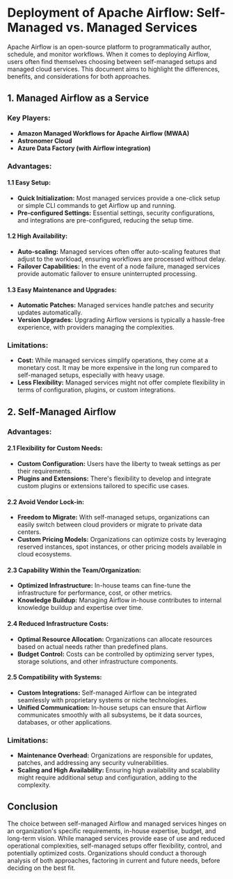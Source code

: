 # Deployment of Apache Airflow: Self-Managed vs. Managed Services

Apache Airflow is an open-source platform to programmatically author, schedule, and monitor workflows. When it comes to deploying Airflow, users often find themselves choosing between self-managed setups and managed cloud services. This document aims to highlight the differences, benefits, and considerations for both approaches.

## 1. Managed Airflow as a Service

### Key Players:
- **Amazon Managed Workflows for Apache Airflow (MWAA)**
- **Astronomer Cloud**
- **Azure Data Factory (with Airflow integration)**

### Advantages:

#### 1.1 Easy Setup:
- **Quick Initialization:** Most managed services provide a one-click setup or simple CLI commands to get Airflow up and running.
- **Pre-configured Settings:** Essential settings, security configurations, and integrations are pre-configured, reducing the setup time.

#### 1.2 High Availability:
- **Auto-scaling:** Managed services often offer auto-scaling features that adjust to the workload, ensuring workflows are processed without delay.
- **Failover Capabilities:** In the event of a node failure, managed services provide automatic failover to ensure uninterrupted processing.

#### 1.3 Easy Maintenance and Upgrades:
- **Automatic Patches:** Managed services handle patches and security updates automatically.
- **Version Upgrades:** Upgrading Airflow versions is typically a hassle-free experience, with providers managing the complexities.

### Limitations:
- **Cost:** While managed services simplify operations, they come at a monetary cost. It may be more expensive in the long run compared to self-managed setups, especially with heavy usage.
- **Less Flexibility:** Managed services might not offer complete flexibility in terms of configuration, plugins, or custom integrations.

## 2. Self-Managed Airflow

### Advantages:

#### 2.1 Flexibility for Custom Needs:
- **Custom Configuration:** Users have the liberty to tweak settings as per their requirements.
- **Plugins and Extensions:** There's flexibility to develop and integrate custom plugins or extensions tailored to specific use cases.

#### 2.2 Avoid Vendor Lock-in:
- **Freedom to Migrate:** With self-managed setups, organizations can easily switch between cloud providers or migrate to private data centers.
- **Custom Pricing Models:** Organizations can optimize costs by leveraging reserved instances, spot instances, or other pricing models available in cloud ecosystems.

#### 2.3 Capability Within the Team/Organization:
- **Optimized Infrastructure:** In-house teams can fine-tune the infrastructure for performance, cost, or other metrics.
- **Knowledge Buildup:** Managing Airflow in-house contributes to internal knowledge buildup and expertise over time.

#### 2.4 Reduced Infrastructure Costs:
- **Optimal Resource Allocation:** Organizations can allocate resources based on actual needs rather than predefined plans.
- **Budget Control:** Costs can be controlled by optimizing server types, storage solutions, and other infrastructure components.

#### 2.5 Compatibility with Systems:
- **Custom Integrations:** Self-managed Airflow can be integrated seamlessly with proprietary systems or niche technologies.
- **Unified Communication:** In-house setups can ensure that Airflow communicates smoothly with all subsystems, be it data sources, databases, or other applications.

### Limitations:
- **Maintenance Overhead:** Organizations are responsible for updates, patches, and addressing any security vulnerabilities.
- **Scaling and High Availability:** Ensuring high availability and scalability might require additional setup and configuration, adding to the complexity.

## Conclusion

The choice between self-managed Airflow and managed services hinges on an organization's specific requirements, in-house expertise, budget, and long-term vision. While managed services provide ease of use and reduced operational complexities, self-managed setups offer flexibility, control, and potentially optimized costs. Organizations should conduct a thorough analysis of both approaches, factoring in current and future needs, before deciding on the best fit.
